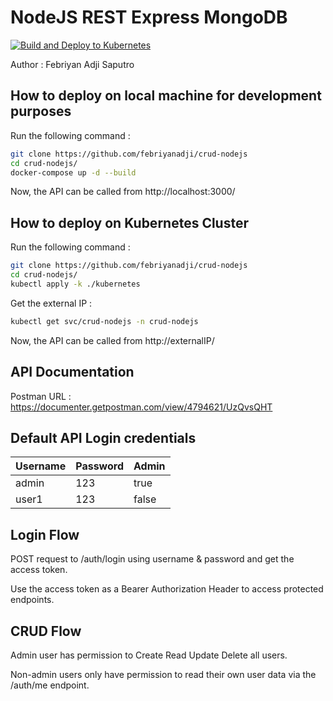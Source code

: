 # NodeJS REST Express MongoDB

[![Build and Deploy to Kubernetes](https://github.com/febriyanadji/crud-nodejs/actions/workflows/github-actions-demo.yml/badge.svg)](https://github.com/febriyanadji/crud-nodejs/actions/workflows/github-actions-demo.yml)

Author : Febriyan Adji Saputro

## How to deploy on local machine for development purposes

Run the following command :

```bash
git clone https://github.com/febriyanadji/crud-nodejs
cd crud-nodejs/
docker-compose up -d --build
```

Now, the API can be called from http://localhost:3000/

## How to deploy on Kubernetes Cluster

Run the following command :

```bash
git clone https://github.com/febriyanadji/crud-nodejs
cd crud-nodejs/
kubectl apply -k ./kubernetes
```

Get the external IP :

```bash
kubectl get svc/crud-nodejs -n crud-nodejs
```

Now, the API can be called from http://externalIP/

## API Documentation

Postman URL : https://documenter.getpostman.com/view/4794621/UzQvsQHT

## Default API Login credentials

| Username | Password | Admin |
| -------- | -------- | ----- |
| admin    | 123      | true  |
| user1    | 123      | false |

## Login Flow

POST request to /auth/login using username & password and get the access token.

Use the access token as a Bearer Authorization Header to access protected endpoints.

## CRUD Flow

Admin user has permission to Create Read Update Delete all users.

Non-admin users only have permission to read their own user data via the /auth/me endpoint.
